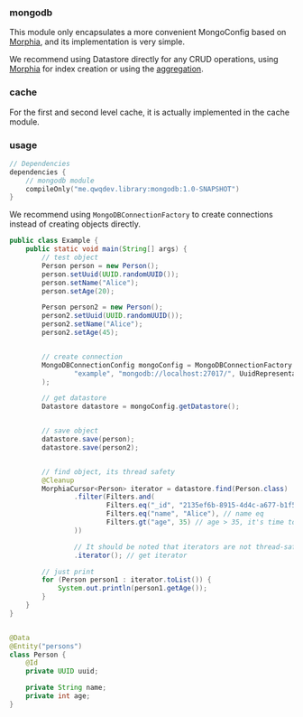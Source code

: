 ### mongodb

This module only encapsulates a more convenient MongoConfig based on [Morphia](https://morphia.dev/landing/index.html),
and its implementation is very simple.

We recommend using Datastore directly for any CRUD operations, using [Morphia](https://morphia.dev/landing/index.html)
for index creation or using the [aggregation](https://morphia.dev/morphia/2.4/aggregations.html).

### cache

For the first and second level cache, it is actually implemented in the cache module.

### usage

```kotlin
// Dependencies
dependencies {
    // mongodb module
    compileOnly("me.qwqdev.library:mongodb:1.0-SNAPSHOT")
}
```

We recommend using `MongoDBConnectionFactory` to create connections instead of creating objects directly.

```java
public class Example {
    public static void main(String[] args) {
        // test object
        Person person = new Person();
        person.setUuid(UUID.randomUUID());
        person.setName("Alice");
        person.setAge(20);

        Person person2 = new Person();
        person2.setUuid(UUID.randomUUID());
        person2.setName("Alice");
        person2.setAge(45);


        // create connection
        MongoDBConnectionConfig mongoConfig = MongoDBConnectionFactory.create(
                "example", "mongodb://localhost:27017/", UuidRepresentation.STANDARD
        );

        // get datastore
        Datastore datastore = mongoConfig.getDatastore();


        // save object
        datastore.save(person);
        datastore.save(person2);


        // find object, its thread safety
        @Cleanup
        MorphiaCursor<Person> iterator = datastore.find(Person.class)
                .filter(Filters.and(
                        Filters.eq("_id", "2135ef6b-8915-4d4c-a677-b1f5482ed2aa"), // _id eq
                        Filters.eq("name", "Alice"), // name eq
                        Filters.gt("age", 35) // age > 35, it's time to lay off employees lol
                ))

                // It should be noted that iterators are not thread-safe
                .iterator(); // get iterator

        // just print
        for (Person person1 : iterator.toList()) {
            System.out.println(person1.getAge());
        }
    }
}


@Data
@Entity("persons")
class Person {
    @Id
    private UUID uuid;

    private String name;
    private int age;
}
```